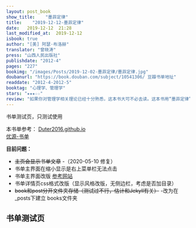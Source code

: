 ```yaml
---
layout: post_book
show_title:    "墨菲定律"
title:    "2019-12-12-墨菲定律"
date:   2019-12-12  21:28 
last_modified_at:  2019-12-12 
isbook: true
author: "[美] 阿瑟·布洛赫"
translator: "曾晓涛"
press: "山西人民出版社"
publishdate: "2012-4"
pages: "227"
bookimg: "/images/Posts/2019-12-02-墨菲定律/墨菲定律.jpg"
doubanurl: "https://book.douban.com/subject/10541306/ 豆瓣书单地址"
readdate: "2012-4-2012-5"
booktag: "心理学、管理学"
stars: "★★★☆☆" 
review: "如果你对管理学相关理论已经十分熟悉，这本书大可不必去读。这本书用“墨菲定律”四个字命名，估计忽悠了不少人去读了这本书。实际这本书是管理学相关心理理论或定律的一个“简介”的汇编而已，不只是“墨菲定律”一个理论，而且选取的各个理论偏管理心理学方向，介绍也比较浅显。依我看，这本书命名为《管理心理学汇编》还差不多！"
---
```


书单测试页，只测试使用

<!--more-->

本书单参考：
[Duter2016.github.io](https://github.com/Duter2016/Duter2016.github.io)   
[优源-书单](https://duter2016.github.io/books/)   

**目前问题：**
- ~~主页会显示书单文章~~ -（2020-05-10 修复）
- 书单主界面在缩小显示是右上菜单栏无法点击
- 书单主界面改版 [参考网站](https://github.com/Liberxue/liberxue.github.io/blob/master/book/index.html)
- 书单详情页css格式改版（显示风格改版，无侧边栏，考虑是否加目录）
- ~~book和post分开文件夹存储（测试过不行，估计和Jekyll有关）~~ -改为在_posts下建立 books文件夹


## 书单测试页


